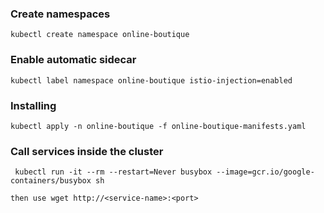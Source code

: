 ### Create namespaces

	kubectl create namespace online-boutique

### Enable automatic sidecar

	kubectl label namespace online-boutique istio-injection=enabled

### Installing

	kubectl apply -n online-boutique -f online-boutique-manifests.yaml

### Call services inside the cluster

	 kubectl run -it --rm --restart=Never busybox --image=gcr.io/google-containers/busybox sh
	
	then use wget http://<service-name>:<port>
